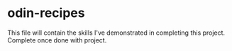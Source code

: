 # odin-recipes

This file will contain the skills I've demonstrated in completing this project.
Complete once done with project.
